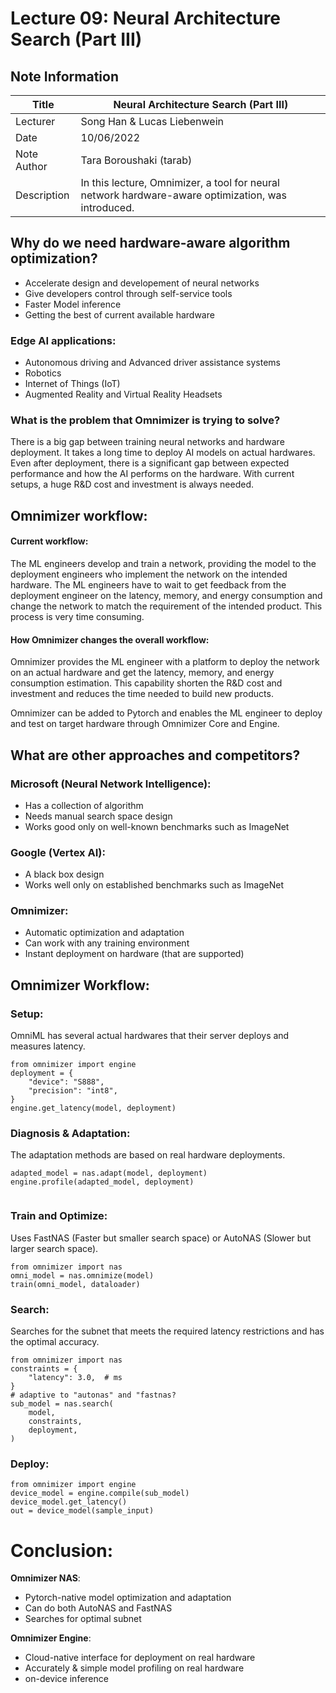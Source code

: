 # Lecture 09:  Neural Architecture Search (Part III)

## Note Information

| Title       | Neural Architecture Search (Part III)                                                                                           |
|-------------|-----------------------------------------------------------------------------------------------------------------|
| Lecturer    | Song Han \& Lucas Liebenwein                                                                                                       |
| Date        | 10/06/2022                                                                                                      |
| Note Author | Tara Boroushaki (tarab)                                                                                      |
| Description | In this lecture, Omnimizer, a tool for neural network hardware-aware optimization, was introduced. 
 

## Why do we need hardware-aware algorithm optimization?
- Accelerate design and developement of neural networks
- Give developers control through self-service tools
- Faster Model inference 
- Getting the best of current available hardware 


### Edge AI applications:
- Autonomous driving and Advanced driver assistance systems 
- Robotics
- Internet of Things (IoT)
- Augmented Reality and Virtual Reality Headsets

### What is the problem that Omnimizer is trying to solve?
There is a big gap between training neural networks and hardware deployment. It takes a long time to deploy AI models on actual hardwares. Even after deployment, there is a significant gap between expected performance and how the AI performs on the hardware. With current setups, a huge R&D cost and investment is always needed.


## Omnimizer workflow:

#### Current workflow:

The ML engineers develop and train a network, providing the model to the deployment engineers who implement the network on the intended hardware. The ML engineers have to wait to get feedback from the deployment engineer on the latency, memory, and energy consumption and change the network to match the requirement of the intended product.
This process is very time consuming.

#### How Omnimizer changes the overall workflow:
Omnimizer provides the ML engineer with a platform to deploy the network on an actual hardware and get the latency, memory, and energy consumption estimation. This capability shorten the R\&D cost and investment and reduces the time needed to build new products.

Omnimizer can be added to Pytorch and enables the ML engineer to deploy and test on target hardware through Omnimizer Core and Engine.

## What are other approaches and competitors?

### Microsoft (Neural Network Intelligence): 
- Has a collection of algorithm
- Needs manual search space design 
- Works good only on well-known benchmarks such as ImageNet

### Google (Vertex AI):
- A black box design
- Works well only on established benchmarks such as ImageNet

### Omnimizer: 
- Automatic optimization and adaptation
- Can work with any training environment 
- Instant deployment on hardware (that are supported)


## Omnimizer Workflow:
### Setup:
OmniML has several actual hardwares that their server deploys and measures latency.
```
from omnimizer import engine
deployment = {
    "device": "S888",
    "precision": "int8",
}
engine.get_latency(model, deployment)
```

### Diagnosis & Adaptation:
The adaptation methods are based on real hardware deployments.
```
adapted_model = nas.adapt(model, deployment) 
engine.profile(adapted_model, deployment)
 
```

### Train and Optimize:
Uses FastNAS (Faster but smaller search space) or AutoNAS (Slower but larger search space).
```
from omnimizer import nas
omni_model = nas.omnimize(model)
train(omni_model, dataloader)
```

### Search:
Searches for the subnet that meets the required latency restrictions and has the optimal accuracy. 

```
from omnimizer import nas
constraints = {
    "latency": 3.0,  # ms
}
# adaptive to "autonas" and "fastnas?
sub_model = nas.search(
    model,
    constraints,
    deployment,
)
 ```

 ### Deploy:

```
from omnimizer import engine 
device_model = engine.compile(sub_model)
device_model.get_latency()
out = device_model(sample_input)
 ```


 # Conclusion:
 
**Omnimizer NAS**:
 - Pytorch-native model optimization and adaptation
 - Can do both AutoNAS and FastNAS
 - Searches for optimal subnet

**Omnimizer Engine**:
 - Cloud-native interface for deployment on real hardware
 - Accurately & simple model profiling on real hardware
 - on-device inference
 